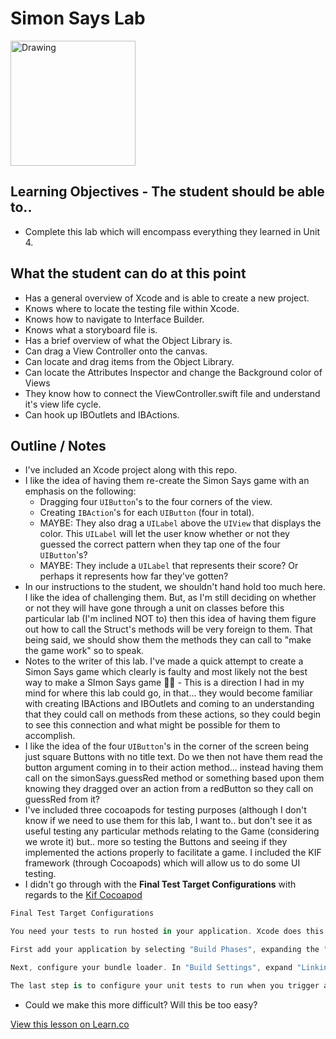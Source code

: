 # Simon Says Lab

<img src="https://upload.wikimedia.org/wikipedia/en/b/b2/It's_dangerous_to_go_alone!_Take_this..png" alt="Drawing" style="width: 200px;"/>  



## Learning Objectives - The student should be able to..

* Complete this lab which will encompass everything they learned in Unit 4.

## What the student can do at this point 

* Has a general overview of Xcode and is able to create a new project.
* Knows where to locate the testing file within Xcode.
* Knows how to navigate to Interface Builder.
* Knows what a storyboard file is.
* Has a brief overview of what the Object Library is.
* Can drag a View Controller onto the canvas.
* Can locate and drag items from the Object Library.
* Can locate the Attributes Inspector and change the Background color of Views
* They know how to connect the ViewController.swift file and understand it's view life cycle.
* Can hook up IBOutlets and IBActions.
## Outline / Notes

*  I've included an Xcode project along with this repo.
* I like the idea of having them re-create the Simon Says game with an emphasis on the following:
	* Dragging four `UIButton`'s to the four corners of the view.
	* Creating `IBAction`'s for each `UIButton` (four in total).
	* MAYBE: They also drag a `UILabel` above the `UIView` that displays the color. This `UILabel` will let the user know whether or not they guessed the correct pattern when they tap one of the four `UIButton`'s?
	* MAYBE: They include a `UILabel` that represents their score? Or perhaps it represents how far they've gotten?
* In our instructions to the student, we shouldn't hand hold too much here. I like the idea of challenging them. But, as I'm still deciding on whether or not they will have gone through a unit on classes before this particular lab (I'm inclined NOT to) then this idea of having them figure out how to call the Struct's methods will be very foreign to them. That being said, we should show them the methods they can call to "make the game work" so to speak.  
* Notes to the writer of this lab. I've made a quick attempt to create a Simon Says game which clearly is faulty and most likely not the best way to make a SImon Says game 🙆🏼 - This is a direction I had in my mind for where this lab could go, in that... they would become familiar with creating IBActions and IBOutlets and coming to an understanding that they could call on methods from these actions, so they could begin to see this connection and what might be possible for them to accomplish.
* I like the idea of the four `UIButton`'s in the corner of the screen being just square Buttons with no title text. Do we then not have them read the button argument coming in to their action method... instead having them call on the simonSays.guessRed method or something based upon them knowing they dragged over an action from a redButton so they call on guessRed from it?
* I've included three cocoapods for testing purposes (although I don't know if we need to use them for this lab, I want to.. but don't see it as useful testing any particular methods relating to the Game (considering we wrote it) but.. more so testing the Buttons and seeing if they implemented the actions properly to facilitate a game. I included the KIF framework (through Cocoapods) which will allow us to do some UI testing.
* I didn't go through with the **Final Test Target Configurations** with regards to the [Kif Cocoapod](https://github.com/kif-framework/KIF#final-test-target-configurations)

```swift
Final Test Target Configurations

You need your tests to run hosted in your application. Xcode does this for you by default when creating a new testing bundle target, but if you're migrating an older bundle, follow the steps below.

First add your application by selecting "Build Phases", expanding the "Target Dependencies" section, clicking on the "+" button, and in the new sheet that appears selecting your application target and clicking "Add".

Next, configure your bundle loader. In "Build Settings", expand "Linking" and edit "Bundle Loader" to be $(BUILT_PRODUCTS_DIR)/MyApplication.app/MyApplication where MyApplication is the name of your app. Expand the "Testing" section and edit "Test Host" to be $(BUNDLE_LOADER). Also make sure that "Wrapper Extension" is set to "xctest".

The last step is to configure your unit tests to run when you trigger a test (⌘U). Click on your scheme name and select "Edit Scheme…". Click on "Test" in the sidebar followed by the "+" in the bottom left corner. Select your testing target and click "OK".
```

* Could we make this more difficult? Will this be too easy?

<a href='https://learn.co/lessons/OutletLab' data-visibility='hidden'>View this lesson on Learn.co</a>
